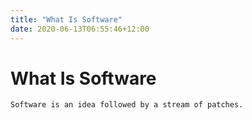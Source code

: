 ```yaml
---
title: "What Is Software"
date: 2020-06-13T06:55:46+12:00
---
```


# What Is Software

    Software is an idea followed by a stream of patches.
